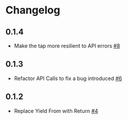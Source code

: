 # Changelog

## 0.1.4
  * Make the tap more resilient to API errors [#8](https://github.com/singer-io/tap-amazon-sp/pull/8)

## 0.1.3
  * Refactor API Calls to fix a bug introduced [#6](https://github.com/singer-io/tap-amazon-sp/pull/6)
## 0.1.2
  * Replace Yield From with Return [#4](https://github.com/singer-io/tap-amazon-sp/pull/4) 


